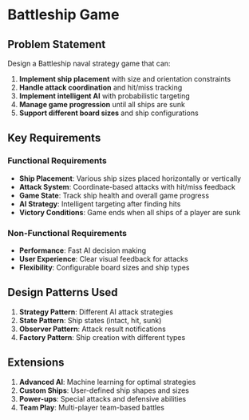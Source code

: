 # Battleship Game

## Problem Statement

Design a Battleship naval strategy game that can:

1. **Implement ship placement** with size and orientation constraints
2. **Handle attack coordination** and hit/miss tracking
3. **Implement intelligent AI** with probabilistic targeting
4. **Manage game progression** until all ships are sunk
5. **Support different board sizes** and ship configurations

## Key Requirements

### Functional Requirements
- **Ship Placement**: Various ship sizes placed horizontally or vertically
- **Attack System**: Coordinate-based attacks with hit/miss feedback
- **Game State**: Track ship health and overall game progress
- **AI Strategy**: Intelligent targeting after finding hits
- **Victory Conditions**: Game ends when all ships of a player are sunk

### Non-Functional Requirements
- **Performance**: Fast AI decision making
- **User Experience**: Clear visual feedback for attacks
- **Flexibility**: Configurable board sizes and ship types

## Design Patterns Used

1. **Strategy Pattern**: Different AI attack strategies
2. **State Pattern**: Ship states (intact, hit, sunk)
3. **Observer Pattern**: Attack result notifications
4. **Factory Pattern**: Ship creation with different types

## Extensions

1. **Advanced AI**: Machine learning for optimal strategies
2. **Custom Ships**: User-defined ship shapes and sizes
3. **Power-ups**: Special attacks and defensive abilities
4. **Team Play**: Multi-player team-based battles